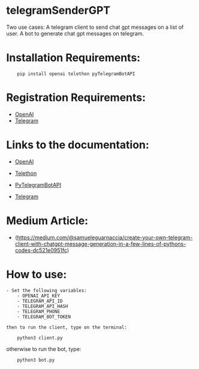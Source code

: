 # telegramSenderGPT

Two use cases:
A telegram client to send chat gpt messages on a list of user. 
A bot to generate chat gpt messages on telegram.

# Installation Requirements:

```
    pip install openai telethon pyTelegramBotAPI
```

# Registration Requirements:
- [OpenAI](https://beta.openai.com/)
- [Telegram](https://my.telegram.org/auth)

# Links to the documentation:

- [OpenAI](https://beta.openai.com/docs/api-reference/introduction)
- [Telethon](https://docs.telethon.dev/en/latest/)
- [PyTelegramBotAPI](https://pytba.readthedocs.io/en/latest/index.html)

- [Telegram](https://core.telegram.org/api)

# Medium Article:
- (https://medium.com/@samueleguarnaccia/create-your-own-telegram-client-with-chatgpt-message-generation-in-a-few-lines-of-pythons-codes-dc521e0951fc)

# How to use:
    - Set the following variables:
        - OPENAI_API_KEY
        - TELEGRAM_API_ID
        - TELEGRAM_API_HASH
        - TELEGRAM_PHONE
        - TELEGRAM_BOT_TOKEN
    
    then to run the client, type on the terminal:
    
```
    python3 client.py
```
otherwise to run the bot, type:

```
    python3 bot.py
```
